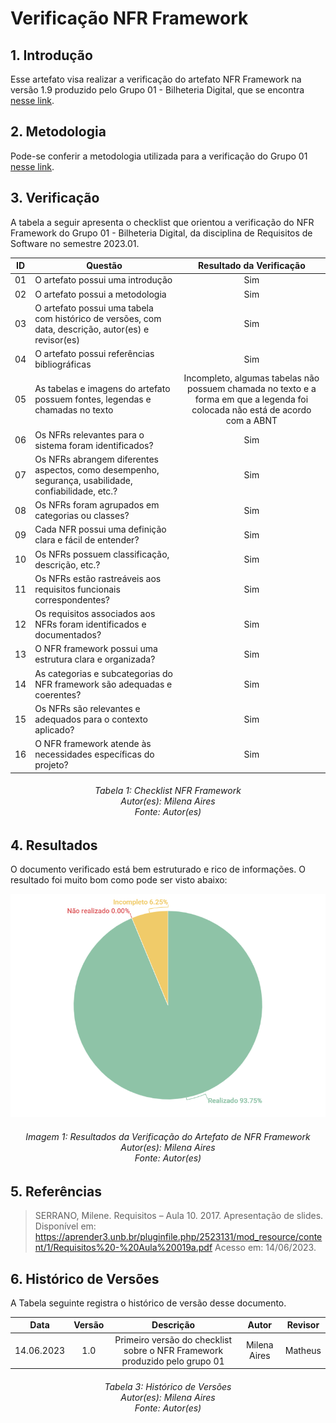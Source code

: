 # Verificação NFR Framework

## 1. Introdução

Esse artefato visa realizar a verificação do artefato NFR Framework na versão 1.9 produzido pelo Grupo 01 - Bilheteria Digital, que se encontra [nesse link](https://requisitos-de-software.github.io/2023.1-BilheteriaDigital/modelagem/agil/nfrframework/).

## 2. Metodologia

Pode-se conferir a metodologia utilizada para a verificação do Grupo 01 [nesse link](https://requisitos-de-software.github.io/2023.1-Twitch/verificacao_grupo01/planejamento/).

## 3. Verificação

A tabela a seguir apresenta o checklist que orientou a verificação do NFR Framework do Grupo 01 - Bilheteria Digital, da disciplina de Requisitos de Software no semestre 2023.01.

| ID |Questão| Resultado da Verificação |
| :---: | --- | :---: |
| 01 | O artefato possui uma introdução | Sim |
| 02 | O artefato possui a metodologia  | Sim |
| 03 | O artefato possui uma tabela com histórico de versões, com data, descrição, autor(es) e revisor(es)  | Sim |
| 04 | O artefato possui referências bibliográficas  | Sim |
| 05 | As tabelas e imagens do artefato possuem fontes, legendas e chamadas no texto | Incompleto, algumas tabelas não possuem chamada no texto e a forma em que a legenda foi colocada não está de acordo com a ABNT |
| 06 | Os NFRs relevantes para o sistema foram identificados? | Sim |
| 07 | Os NFRs abrangem diferentes aspectos, como desempenho, segurança, usabilidade, confiabilidade, etc.? | Sim |
| 08 | Os NFRs foram agrupados em categorias ou classes? | Sim |
| 09 | Cada NFR possui uma definição clara e fácil de entender? | Sim |
| 10 | Os NFRs possuem classificação, descrição, etc.? | Sim |
| 11 | Os NFRs estão rastreáveis aos requisitos funcionais correspondentes? | Sim |
| 12 | Os requisitos associados aos NFRs foram identificados e documentados? | Sim |
| 13 | O NFR framework possui uma estrutura clara e organizada? | Sim |
| 14 | As categorias e subcategorias do NFR framework são adequadas e coerentes? | Sim |
| 15 | Os NFRs são relevantes e adequados para o contexto aplicado? | Sim |
| 16 | O NFR framework atende às necessidades específicas do projeto? | Sim |


<h6 align = "center"> Tabela 1: Checklist NFR Framework
<br> Autor(es): Milena Aires
<br>Fonte: Autor(es)</h6>


## 4. Resultados
O documento verificado está bem estruturado e rico de informações. O resultado foi muito bom como pode ser visto abaixo:

![Resultados NFR](./imagens_verifica01/verificacao_nfr.png)

<h6 align = "center"> Imagem 1: Resultados da Verificação do Artefato de NFR Framework
<br> Autor(es): Milena Aires
<br>Fonte: Autor(es)</h6>

## 5. Referências
> SERRANO, Milene. Requisitos – Aula 10. 2017. Apresentação de slides. Disponível em: https://aprender3.unb.br/pluginfile.php/2523131/mod_resource/content/1/Requisitos%20-%20Aula%20019a.pdf Acesso em: 14/06/2023.

## 6. Histórico de Versões

A Tabela seguinte registra o histórico de versão desse documento.

|**Data** | **Versão** | **Descrição** | **Autor** | **Revisor** |
|:---: | :---: | :---: | :---: | :---: |
|14.06.2023| 1.0 | Primeiro versão do checklist sobre o NFR Framework produzido pelo grupo 01| Milena Aires | Matheus |

<h6 align = "center"> Tabela 3: Histórico de Versões
<br> Autor(es): Milena Aires
<br>Fonte: Autor(es)</h6>
